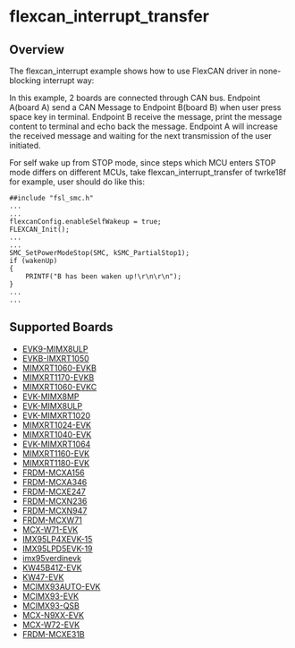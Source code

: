 # flexcan_interrupt_transfer

## Overview
The flexcan_interrupt example shows how to use FlexCAN driver in none-blocking interrupt way:

In this example, 2 boards are connected through CAN bus. Endpoint A(board A) send a CAN Message to
Endpoint B(board B) when user press space key in terminal. Endpoint B receive the message, print
the message content to terminal and echo back the message. Endpoint A will increase the received
message and waiting for the next transmission of the user initiated.

For self wake up from STOP mode, since steps which MCU enters STOP mode differs on different MCUs,
take flexcan_interrupt_transfer of twrke18f for example, user should do like this:
~~~~~~~~~~~~~~~~~~~~~~~~~~~~~~~~~~~~
##include "fsl_smc.h"
...
...
flexcanConfig.enableSelfWakeup = true;
FLEXCAN_Init();
...
...
SMC_SetPowerModeStop(SMC, kSMC_PartialStop1);
if (wakenUp)
{
    PRINTF("B has been waken up!\r\n\r\n");
}
...
...
~~~~~~~~~~~~~~~~~~~~~~~~~~~~~~~~~~~~

## Supported Boards
- [EVK9-MIMX8ULP](../../../_boards/evk9mimx8ulp/driver_examples/flexcan/interrupt_transfer/example_board_readme.md)
- [EVKB-IMXRT1050](../../../_boards/evkbimxrt1050/driver_examples/flexcan/interrupt_transfer/example_board_readme.md)
- [MIMXRT1060-EVKB](../../../_boards/evkbmimxrt1060/driver_examples/flexcan/interrupt_transfer/example_board_readme.md)
- [MIMXRT1170-EVKB](../../../_boards/evkbmimxrt1170/driver_examples/flexcan/interrupt_transfer/example_board_readme.md)
- [MIMXRT1060-EVKC](../../../_boards/evkcmimxrt1060/driver_examples/flexcan/interrupt_transfer/example_board_readme.md)
- [EVK-MIMX8MP](../../../_boards/evkmimx8mp/driver_examples/flexcan/interrupt_transfer/example_board_readme.md)
- [EVK-MIMX8ULP](../../../_boards/evkmimx8ulp/driver_examples/flexcan/interrupt_transfer/example_board_readme.md)
- [EVK-MIMXRT1020](../../../_boards/evkmimxrt1020/driver_examples/flexcan/interrupt_transfer/example_board_readme.md)
- [MIMXRT1024-EVK](../../../_boards/evkmimxrt1024/driver_examples/flexcan/interrupt_transfer/example_board_readme.md)
- [MIMXRT1040-EVK](../../../_boards/evkmimxrt1040/driver_examples/flexcan/interrupt_transfer/example_board_readme.md)
- [EVK-MIMXRT1064](../../../_boards/evkmimxrt1064/driver_examples/flexcan/interrupt_transfer/example_board_readme.md)
- [MIMXRT1160-EVK](../../../_boards/evkmimxrt1160/driver_examples/flexcan/interrupt_transfer/example_board_readme.md)
- [MIMXRT1180-EVK](../../../_boards/evkmimxrt1180/driver_examples/flexcan/interrupt_transfer/example_board_readme.md)
- [FRDM-MCXA156](../../../_boards/frdmmcxa156/driver_examples/flexcan/interrupt_transfer/example_board_readme.md)
- [FRDM-MCXA346](../../../_boards/frdmmcxa346/driver_examples/flexcan/interrupt_transfer/example_board_readme.md)
- [FRDM-MCXE247](../../../_boards/frdmmcxe247/driver_examples/flexcan/interrupt_transfer/example_board_readme.md)
- [FRDM-MCXN236](../../../_boards/frdmmcxn236/driver_examples/flexcan/interrupt_transfer/example_board_readme.md)
- [FRDM-MCXN947](../../../_boards/frdmmcxn947/driver_examples/flexcan/interrupt_transfer/example_board_readme.md)
- [FRDM-MCXW71](../../../_boards/frdmmcxw71/driver_examples/flexcan/interrupt_transfer/example_board_readme.md)
- [MCX-W71-EVK](../../../_boards/mcxw71evk/driver_examples/flexcan/interrupt_transfer/example_board_readme.md)
- [IMX95LP4XEVK-15](../../../_boards/imx95lp4xevk15/driver_examples/flexcan/interrupt_transfer/example_board_readme.md)
- [IMX95LPD5EVK-19](../../../_boards/imx95lpd5evk19/driver_examples/flexcan/interrupt_transfer/example_board_readme.md)
- [imx95verdinevk](../../../_boards/imx95verdinevk/driver_examples/flexcan/interrupt_transfer/example_board_readme.md)
- [KW45B41Z-EVK](../../../_boards/kw45b41zevk/driver_examples/flexcan/interrupt_transfer/example_board_readme.md)
- [KW47-EVK](../../../_boards/kw47evk/driver_examples/flexcan/interrupt_transfer/example_board_readme.md)
- [MCIMX93AUTO-EVK](../../../_boards/mcimx93autoevk/driver_examples/flexcan/interrupt_transfer/example_board_readme.md)
- [MCIMX93-EVK](../../../_boards/mcimx93evk/driver_examples/flexcan/interrupt_transfer/example_board_readme.md)
- [MCIMX93-QSB](../../../_boards/mcimx93qsb/driver_examples/flexcan/interrupt_transfer/example_board_readme.md)
- [MCX-N9XX-EVK](../../../_boards/mcxn9xxevk/driver_examples/flexcan/interrupt_transfer/example_board_readme.md)
- [MCX-W72-EVK](../../../_boards/mcxw72evk/driver_examples/flexcan/interrupt_transfer/example_board_readme.md)
- [FRDM-MCXE31B](../../../_boards/frdmmcxe31b/driver_examples/flexcan/interrupt_transfer/example_board_readme.md)
